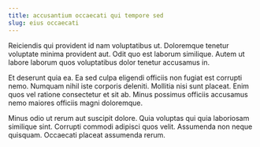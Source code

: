 ```yaml
---
title: accusantium occaecati qui tempore sed
slug: eius occaecati
---
```


Reiciendis qui provident id nam voluptatibus ut. Doloremque tenetur voluptate minima provident aut. Odit quo est laborum similique. Autem ut labore laborum quos voluptatibus dolor tenetur accusamus in.

Et deserunt quia ea. Ea sed culpa eligendi officiis non fugiat est corrupti nemo. Numquam nihil iste corporis deleniti. Mollitia nisi sunt placeat. Enim quos vel ratione consectetur et sit ab. Minus possimus officiis accusamus nemo maiores officiis magni doloremque.

Minus odio ut rerum aut suscipit dolore. Quia voluptas qui quia laboriosam similique sint. Corrupti commodi adipisci quos velit. Assumenda non neque quisquam. Occaecati placeat assumenda rerum.
